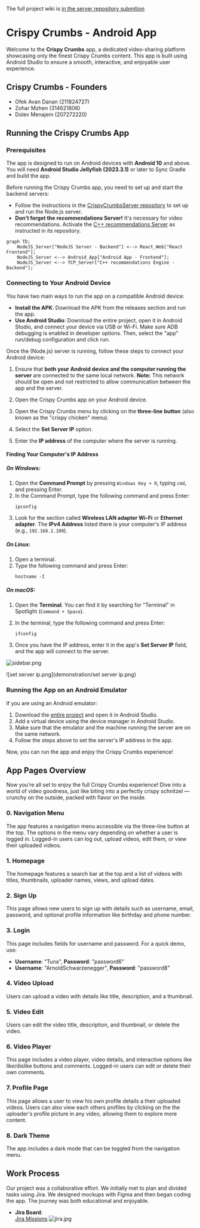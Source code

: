 The full project wiki is [in the server repository submition](https://github.com/Mzhenian/CrispyCrumbsServer/tree/EX4-complete/wiki)

# Crispy Crumbs - Android App

Welcome to the **Crispy Crumbs** app, a dedicated video-sharing platform showcasing only the finest Crispy Crumbs content. This app is built using Android Studio to ensure a smooth, interactive, and enjoyable user experience.

## Crispy Crumbs - Founders

- Ofek Avan Danan (211824727)
- Zohar Mzhen (314621806)
- Dolev Menajem (207272220)

## Running the Crispy Crumbs App

### Prerequisites

The app is designed to run on Android devices with **Android 10** and above. You will need **Android Studio Jellyfish (2023.3.1)** or later to Sync Gradle and build the app.

Before running the Crispy Crumbs app, you need to set up and start the backend servers:

- Follow the instructions in the [CrispyCrumbsServer repository](https://github.com/Mzhenian/CrispyCrumbsServer) to set up and run the Node.js server.
- **Don't forget the recommendations Server!** It's necessary for video recommendations. Activate the [C++ recommendations Server](https://github.com/Mzhenian/CrispyCrumbsTCP) as instructed in its repository.

```mermaid
graph TD;
    NodeJS_Server["NodeJS Server - Backend"] <--> React_Web["React Frontend"];
    NodeJS_Server <--> Android_App["Android App - Frontend"];
    NodeJS_Server <--> TCP_Server["C++ recommendations Engine - Backend"];
```

### Connecting to Your Android Device

You have two main ways to run the app on a compatible Android device:

- **Install the APK**: Download the APK from the releases section and run the app.
- **Use Android Studio**: Download the entire project, open it in Android Studio, and connect your device via USB or Wi-Fi. Make sure ADB debugging is enabled in developer options. Then, select the "app" run/debug configuration and click run.

Once the (Node.js) server is running, follow these steps to connect your Android device:

1. Ensure that **both your Android device and the computer running the server** are connected to the same local network. **Note:** This network should be open and not restricted to allow communication between the app and the server.

2. Open the Crispy Crumbs app on your Android device.

3. Open the Crispy Crumbs menu by clicking on the **three-line button** (also known as the "crispy chicken" menu).

4. Select the **Set Server IP** option.

5. Enter the **IP address** of the computer where the server is running.

#### Finding Your Computer's IP Address

##### On Windows:

1. Open the **Command Prompt** by pressing `Windows Key + R`, typing `cmd`, and pressing Enter.
2. In the Command Prompt, type the following command and press Enter:
   ```
   ipconfig
   ```
3. Look for the section called **Wireless LAN adapter Wi-Fi** or **Ethernet adapter**. The **IPv4 Address** listed there is your computer's IP address (e.g., `192.168.1.100`).

##### On Linux:

1. Open a terminal.
2. Type the following command and press Enter:
   ```
   hostname -I
   ```

##### On macOS:

1. Open the **Terminal**. You can find it by searching for "Terminal" in Spotlight (`Command + Space`).
2. In the terminal, type the following command and press Enter:
   ```
   ifconfig
   ```

6. Once you have the IP address, enter it in the app's **Set Server IP** field, and the app will connect to the server.

![sidebar.png](demonstration/sidebar.png)

![set server ip.png](demonstration/set server ip.png)

### Running the App on an Android Emulator

If you are using an Android emulator:

1. Download the [entire project](https://github.com/Mzhenian/CrispyCrumbsAndroid.git) and open it in Android Studio.
2. Add a virtual device using the device manager in Android Studio.
3. Make sure that the emulator and the machine running the server are on the same network.
4. Follow the steps above to set the server's IP address in the app.

Now, you can run the app and enjoy the Crispy Crumbs experience!

## App Pages Overview

Now you’re all set to enjoy the full Crispy Crumbs experience! Dive into a world of video goodness, just like biting into a perfectly crispy schnitzel — crunchy on the outside, packed with flavor on the inside.

### 0. Navigation Menu

The app features a navigation menu accessible via the three-line button at the top. The options in the menu vary depending on whether a user is logged in. Logged-in users can log out, upload videos, edit them, or view their uploaded videos.

### 1. Homepage

The homepage features a search bar at the top and a list of videos with titles, thumbnails, uploader names, views, and upload dates.

### 2. Sign Up

This page allows new users to sign up with details such as username, email, password, and optional profile information like birthday and phone number.

### 3. Login

This page includes fields for username and password. For a quick demo, use:
- **Username**: "Tuna", **Password**: "password6"
- **Username**: "ArnoldSchwarzenegger", **Password**: "password8"

### 4. Video Upload

Users can upload a video with details like title, description, and a thumbnail.

### 5. Video Edit

Users can edit the video title, description, and thumbnail, or delete the video.

### 6. Video Player

This page includes a video player, video details, and interactive options like like/dislike buttons and comments. Logged-in users can edit or delete their own comments.

### 7. Profile Page

This page allows a user to view his own profile details a their uploaded videos. Users can also view each others profiles by clicking on the the uploader's profile picture in any video, allowing them to explore more content.

### 8. Dark Theme

The app includes a dark mode that can be toggled from the navigation menu.

## Work Process

Our project was a collaborative effort. We initially met to plan and divided tasks using Jira. We designed mockups with Figma and then began coding the app. The journey was both educational and enjoyable.

- **Jira Board**:  
  [Jira Missions](https://crispycrumbs.atlassian.net/jira/software/projects/SCRUM/list?sortBy=customfield_10020&direction=ASC)
  ![jira.jpg](demonstration/jira.jpg)

